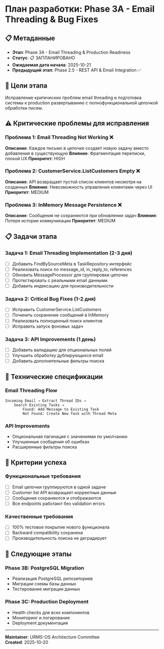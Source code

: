 # План разработки: Phase 3A - Email Threading & Bug Fixes

## 📋 Метаданные
- **Этап**: Phase 3A - Email Threading & Production Readiness
- **Статус**: 📋 ЗАПЛАНИРОВАНО
- **Ожидаемая дата начала**: 2025-10-21
- **Предыдущий этап**: Phase 2.5 - REST API & Email Integration ✅

## 🎯 Цели этапа
Исправление критических проблем email threading и подготовка системы к production развертыванию с полнофункциональной цепочкой обработки писем.

## ⚠️ Критические проблемы для исправления

### Проблема 1: Email Threading Not Working ❌
**Описание**: Каждое письмо в цепочке создает новую задачу вместо добавления в существующую
**Влияние**: Фрагментация переписки, плохой UX
**Приоритет**: HIGH

### Проблема 2: CustomerService.ListCustomers Empty ❌  
**Описание**: API возвращает пустой список клиентов несмотря на созданных
**Влияние**: Невозможность управления клиентами через UI
**Приоритет**: MEDIUM

### Проблема 3: InMemory Message Persistence ❌
**Описание**: Сообщения не сохраняются при обновлении задач
**Влияние**: Потеря истории коммуникации
**Приоритет**: MEDIUM

## 📋 Задачи этапа

### Задача 1: Email Threading Implementation (2-3 дня)
- [ ] Добавить FindBySourceMeta в TaskRepository интерфейс
- [ ] Реализовать поиск по message_id, in_reply_to, references
- [ ] Обновить MessageProcessor для группировки цепочек
- [ ] Протестировать с реальными email данными
- [ ] Добавить индексацию для производительности

### Задача 2: Critical Bug Fixes (1-2 дня)  
- [ ] Исправить CustomerService.ListCustomers
- [ ] Починить сохранение сообщений в InMemory
- [ ] Реализовать полноценный поиск клиентов
- [ ] Исправить запуск фоновых задач

### Задача 3: API Improvements (1 день)
- [ ] Добавить валидацию для опциональных полей
- [ ] Улучшить обработку дублирующихся email
- [ ] Добавить дополнительные фильтры поиска

## 🔧 Технические спецификации

### Email Threading Flow
```
Incoming Email → Extract Thread IDs → 
    Search Existing Tasks → 
        Found: Add Message to Existing Task
        Not Found: Create New Task with Thread Meta
```

### API Improvements
- Опциональная пагинация с значениями по умолчанию
- Улучшенные сообщения об ошибках
- Расширенные фильтры поиска

## 🎯 Критерии успеха

### Функциональные требования
- [ ] Email цепочки группируются в одной задаче
- [ ] Customer list API возвращает корректные данные
- [ ] Сообщения сохраняются и отображаются
- [ ] Все endpoints работают без validation errors

### Качественные требования
- [ ] 100% тестовое покрытие нового функционала
- [ ] Backward compatibility сохранена
- [ ] Производительность поиска не деградирует

## 🚀 Следующие этапы

### Phase 3B: PostgreSQL Migration
- Реализация PostgreSQL репозиториев
- Миграции схемы базы данных
- Тестирование миграции данных

### Phase 3C: Production Deployment
- Health checks для всех компонентов
- Мониторинг и логирование
- Deployment документация

---
**Maintainer**: URMS-OS Architecture Committee  
**Created**: 2025-10-20
